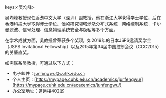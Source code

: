 keys:<吴均峰>


吴均峰教授现任香港中文大学（深圳）副教授，他在浙江大学获得学士学位，后在香港科技大学取得博士学位。他的研究领域涉及分布式系统、网络控制系统、卡尔曼滤波、信号处理、信息物理系统安全与隐私等多个方面。

在学术成就方面，吴教授曾荣获多个奖项，如2019年的日本JSPS邀请奖学金（JSPS Invitational Fellowship）以及2015年第34届中国控制会议（CCC2015）的关肇直奖。

如需联系吴教授，可通过以下方式：
- 电子邮件：[junfengwu@cuhk.edu.cn](mailto:junfengwu@cuhk.edu.cn)
- 个人主页：[https://mypage.cuhk.edu.cn/academics/junfengwu/](https://mypage.cuhk.edu.cn/academics/junfengwu/)
- 办公室地址：道远楼402室